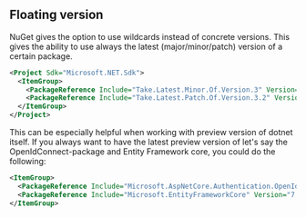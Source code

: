 ## Floating version
NuGet gives the option to use wildcards instead of concrete versions. This gives the ability to use always the latest (major/minor/patch) version of a certain package. 

```xml
<Project Sdk="Microsoft.NET.Sdk">
  <ItemGroup>
    <PackageReference Include="Take.Latest.Minor.Of.Version.3" Version="3.*" />
    <PackageReference Include="Take.Latest.Patch.Of.Version.3.2" Version="3.2.*" />
  </ItemGroup>
</Project>
```

This can be especially helpful when working with preview version of dotnet itself. If you always want to have the latest preview version of let's say the OpenIdConnect-package and Entity Framework core, you could do the following:
```xml
<ItemGroup>
  <PackageReference Include="Microsoft.AspNetCore.Authentication.OpenIdConnect" Version="7.0.0-*" />
  <PackageReference Include="Microsoft.EntityFrameworkCore" Version="7.0.0-*" />
</ItemGroup>
```